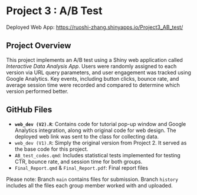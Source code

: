 # Project 3 : A/B Test

Deployed Web App: https://ruoshi-zhang.shinyapps.io/Project3_AB_test/

## Project Overview

This project implements an A/B test using a Shiny web application called *Interactive Data Analysis App*. Users were randomly assigned to each version via URL query parameters, and user engagement was tracked using Google Analytics. Key events, including button clicks, bounce rate, and average session time were recorded and compared to determine which version performed better.

## GitHub Files

- **`web_dev (V2).R`**: Contains code for tutorial pop-up window and Google Analytics integration, along with original code for web design. The deployed web link was sent to the class for collecting data.
- `web_dev (V1).R`: Simply the original version from Project 2. It served as the base code for this project.
- `AB_test_codes.qmd`: Includes statistical tests implemented for testing CTR, bounce rate, and session time for both groups.
- `Final_Report.qmd` & `Final_Report.pdf`: Final report files

Please note: Branch `main` contains files for submission. Branch `history` includes all the files each group member worked with and uploaded.
